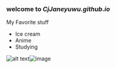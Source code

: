 ### welcome to *CjJaneyuwu.github.io*

My Favorite stuff
- Ice cream
- Anime
- Studying

![alt text](image.jpg)![image](https://user-images.githubusercontent.com/118236782/202055720-e7aeb0a4-ac36-4f5c-a284-1dad3f2d5183.png)
